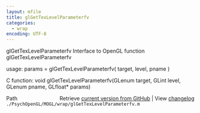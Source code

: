 ```yaml
---
layout: mfile
title: glGetTexLevelParameterfv
categories:
  - wrap
encoding: UTF-8
---
```


glGetTexLevelParameterfv  Interface to OpenGL function glGetTexLevelParameterfv  

usage:  params = glGetTexLevelParameterfv( target, level, pname )  

C function:  void glGetTexLevelParameterfv(GLenum target, GLint level, GLenum pname, GLfloat\* params)  


<div class="code_header" style="text-align:right;">
  <span style="float:left;">Path&nbsp;&nbsp;</span> <span class="counter">Retrieve <a href=
  "https://raw.github.com/Psychtoolbox-3/Psychtoolbox-3/beta/./PsychOpenGL/MOGL/wrap/glGetTexLevelParameterfv.m">current version from GitHub</a> | View <a href=
  "https://github.com/Psychtoolbox-3/Psychtoolbox-3/commits/beta/./PsychOpenGL/MOGL/wrap/glGetTexLevelParameterfv.m">changelog</a></span>
</div>
<div class="code">
  <code>./PsychOpenGL/MOGL/wrap/glGetTexLevelParameterfv.m</code>
</div>
